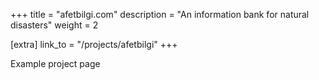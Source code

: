 +++
title = "afetbilgi.com"
description = "An information bank for natural disasters"
weight = 2

[extra]
link_to = "/projects/afetbilgi"
+++

Example project page
